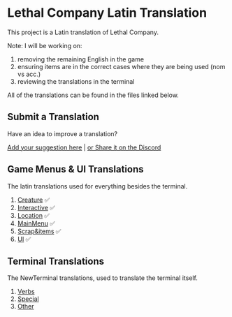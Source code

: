 # Lethal Company Latin Translation

This project is a Latin translation of Lethal Company.

Note: I will be working on:
1. removing the remaining English in the game
2. ensuring items are in the correct cases where they are being used (nom vs acc.)
3. reviewing the translations in the terminal

All of the translations can be found in the files linked below.

## Submit a Translation

Have an idea to improve a translation?

[Add your suggestion here](https://github.com/benjenkinsv95/lethal-company-latin-mod/issues/new) | [or Share it on the Discord](https://discord.gg/x9ccNeFTWV)


## Game Menus & UI Translations
The latin translations used for everything besides the terminal.

1. [Creature](BepInEx/config/la/Creature.txt) ✅
2. [Interactive](BepInEx/config/la/Interactive.txt) ✅
3. [Location](BepInEx/config/la/Location.txt) ✅
4. [MainMenu](BepInEx/config/la/MainMenu.txt) ✅
5. [Scrap&items](BepInEx/config/la/Scrap&items.txt) ✅
6. [UI](BepInEx/config/la/UI.txt) ✅


## Terminal Translations
The NewTerminal translations, used to translate the terminal itself.

1. [Verbs](BepInEx/config/NewTerminal-Verbs.cfg)
2. [Special](BepInEx/config/NewTerminal-Special.cfg)
3. [Other](BepInEx/config/NewTerminal-Other.cfg)
